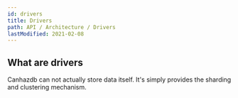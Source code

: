 ```yaml
---
id: drivers
title: Drivers
path: API / Architecture / Drivers
lastModified: 2021-02-08
---
```


## What are drivers
Canhazdb can not actually store data itself. It's simply provides
the sharding and clustering mechanism.
